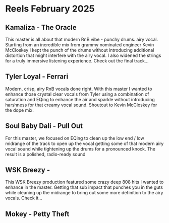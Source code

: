 # Reels February 2025
## Kamaliza - The Oracle
This master is all about that modern RnB vibe - punchy drums. airy vocal. Starting from an incredible mix from grammy nominated engineer Kevin McCloskey I kept the punch of the drums without introducing additional distortion that might interfere with the airy vocal. I also widened the strings for a truly immersive listening experience. Check out the final track...
## Tyler Loyal - Ferrari
Modern, crisp, airy RnB vocals done right. With this master I wanted to enhance those crystal clear vocals from Tyler using a combination of saturation and EQing to enhance the air and sparkle without introducing harshness for that creamy vocal sound. Shoutout to Kevin McCloskey for the dope mix.
## Soul Baby Dali - Pull Out
For this master, we focused on EQing to clean up the low end / low midrange of the track to open up the vocal getting some of that modern airy vocal sound while tightening up the drums for a pronounced knock. The result is a polished, radio-ready sound
## WSK Breezy -
This WSK Breezy production featured some crazy deep 808 hits I wanted to enhance in the master. Getting that sub impact that punches you in the guts while cleaning up the midrange to bring out some more definition to the airy vocals. Check it...
## Mokey - Petty Theft

